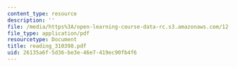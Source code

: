 ```yaml
---
content_type: resource
description: ''
file: /media/https%3A/open-learning-course-data-rc.s3.amazonaws.com/12-570-seminar-in-geophysics-mantle-convection-spring-1998/26135a6f5d36be3e46e7419ec90fb4f6_reading_310398.pdf
file_type: application/pdf
resourcetype: Document
title: reading_310398.pdf
uid: 26135a6f-5d36-be3e-46e7-419ec90fb4f6
---
```

